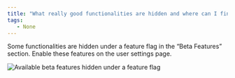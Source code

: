 ```yaml
---
title: "What really good functionalities are hidden and where can I find those?"
tags:
   - None
---
```

Some functionalities are hidden under a feature flag in the “Beta Features” section. Enable these features on the user settings page.

![Available beta features hidden under a feature flag](/images/technical_faq/beta_features.png)